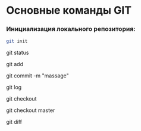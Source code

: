 # Основные команды GIT

### Инициализация локального репозитория:
```sh
git init
```

git status

git add

git commit -m "massage"

git log

git checkout

git checkout master

git diff